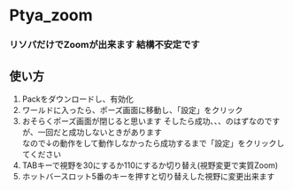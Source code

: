 # Ptya_zoom
### リソパだけでZoomが出来ます 結構不安定です ###  
## 使い方 ## 
1.   Packをダウンロードし、有効化
2.   ワールドに入ったら、ポーズ画面に移動し、「設定」をクリック
3.   おそらくポーズ画面が閉じると思います そしたら成功、、、のはずなのですが、一回だと成功しないときがあります  
なので↓の動作をして動作しなかったら成功するまで「設定」をクリックしてください
4.   TABキーで視野を30にするか110にするか切り替え(視野変更で実質Zoom)
5.   ホットバースロット5番のキーを押すと切り替えした視野に変更出来ます
